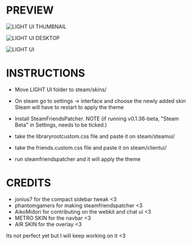 # PREVIEW
![LIGHT UI THUMBNAIL](https://media.giphy.com/media/NWDpqe7kyPP35OvBp7/giphy.gif)

![LIGHT UI DESKTOP](https://media.giphy.com/media/DoJpxRx2lmr9yMyNWT/giphy.gif)

![LIGHT UI](https://media.giphy.com/media/VGJmShrCh3vTgJhjKc/giphy.gif)

# INSTRUCTIONS
* Move LIGHT UI folder to steam/skins/

* On steam go to settings -> interface and choose the newly added skin
Steam will have to restart to apply the theme

* Install SteamFriendsPatcher. NOTE (if running v0.1.36-beta, "Steam Beta" in Settings, needs to be ticked.) 

* take the libraryrootcustom.css file and paste it on steam/steamui/
* take the friends.custom.css file and paste it on steam/clientui/
* run steamfriendspatcher and it will apply the theme

# CREDITS
* jonius7 for the compact sidebar tweak <3
* phantomgamers for making steamfriendspatcher <3
* AikoMidori for contributing on the webkit and chat ui <3
* METRO SKIN for the navbar <3
* AIR SKIN for the overlay <3


Its not perfect yet but I will keep working on it <3

